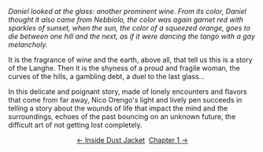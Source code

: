 *Daniel looked at the glass: another prominent wine. From its color, Daniel thought it also came from Nebbiolo, the color was again garnet red with sparkles of sunset, when the sun, the color of a squeezed orange, goes to die between one hill and the next, as if it were dancing the tango with a gay melancholy.*

It is the fragrance of wine and the earth, above all, that tell us this is a story of the Langhe. Then it is the shyness of a proud and fragile woman, the curves of the hills, a gambling debt, a duel to the last glass...

In this delicate and poignant story, made of lonely encounters and flavors that come from far away, Nico Orengo's light and lively pen succeeds in telling a story about the wounds of life that impact the mind and the surroundings, echoes of the past bouncing on an unknown future, the difficult art of not getting lost completely. 
  
<div style="text-align: center">
<a href="http://ofvioletsandlicorice.tumblr.com/post/126996872554/of-violets-and-licorice-inside-dust-jacket">&larr;&nbsp;Inside Dust Jacket</a>&nbsp;&nbsp;<a href="http://ofvioletsandlicorice.tumblr.com/post/126100415919/of-violets-and-licorice-01">Chapter 1&nbsp;&rarr;</a>
</div>
